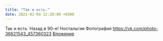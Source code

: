 ```yaml
---
title: "Так и есть."
date: 2021-01-04 22:20:00 +0300
---
```


Так и есть.
Назад в 90-е! Ностальгия
Фотография
<a class="vk-attach" href="https://vk.com/photo-36621543_457360323">https://vk.com/photo-36621543_457360323</a>
<a class="vk-attach" href="https://vk.com/photo-36621543_457360323">Вложение</a>
